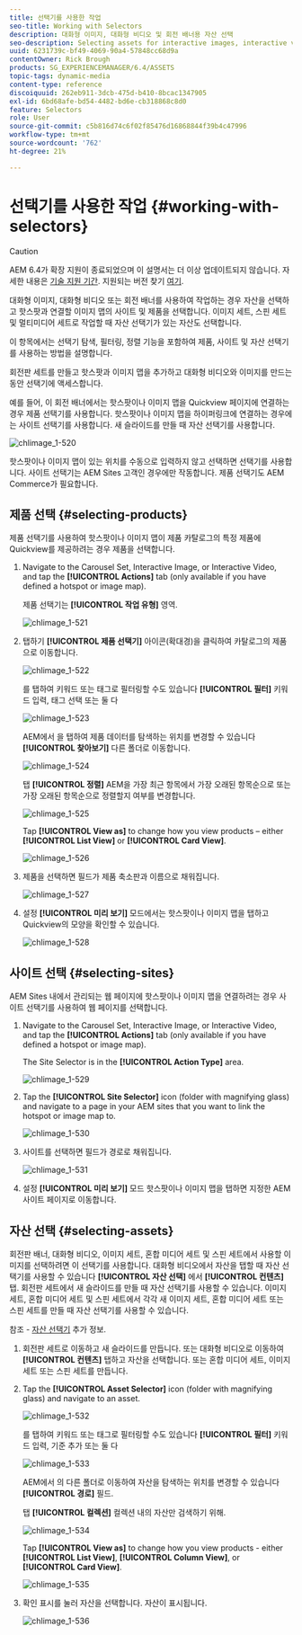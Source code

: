 ```yaml
---
title: 선택기를 사용한 작업
seo-title: Working with Selectors
description: 대화형 이미지, 대화형 비디오 및 회전 배너용 자산 선택
seo-description: Selecting assets for interactive images, interactive video, and carousel banners
uuid: 6231739c-bf49-4069-90a4-57848cc68d9a
contentOwner: Rick Brough
products: SG_EXPERIENCEMANAGER/6.4/ASSETS
topic-tags: dynamic-media
content-type: reference
discoiquuid: 262eb911-3dcb-475d-b410-8bcac1347905
exl-id: 6bd68afe-bd54-4482-bd6e-cb318868c8d0
feature: Selectors
role: User
source-git-commit: c5b816d74c6f02f85476d16868844f39b4c47996
workflow-type: tm+mt
source-wordcount: '762'
ht-degree: 21%

---
```


# 선택기를 사용한 작업 {#working-with-selectors}

>[!CAUTION]
>
>AEM 6.4가 확장 지원이 종료되었으며 이 설명서는 더 이상 업데이트되지 않습니다. 자세한 내용은 [기술 지원 기간](https://helpx.adobe.com/kr/support/programs/eol-matrix.html). 지원되는 버전 찾기 [여기](https://experienceleague.adobe.com/docs/).

대화형 이미지, 대화형 비디오 또는 회전 배너를 사용하여 작업하는 경우 자산을 선택하고 핫스팟과 연결할 이미지 맵의 사이트 및 제품을 선택합니다. 이미지 세트, 스핀 세트 및 멀티미디어 세트로 작업할 때 자산 선택기가 있는 자산도 선택합니다.

이 항목에서는 선택기 탐색, 필터링, 정렬 기능을 포함하여 제품, 사이트 및 자산 선택기를 사용하는 방법을 설명합니다.

회전판 세트를 만들고 핫스팟과 이미지 맵을 추가하고 대화형 비디오와 이미지를 만드는 동안 선택기에 액세스합니다.

예를 들어, 이 회전 배너에서는 핫스팟이나 이미지 맵을 Quickview 페이지에 연결하는 경우 제품 선택기를 사용합니다. 핫스팟이나 이미지 맵을 하이퍼링크에 연결하는 경우에는 사이트 선택기를 사용합니다. 새 슬라이드를 만들 때 자산 선택기를 사용합니다.

![chlimage_1-520](assets/chlimage_1-520.png)

핫스팟이나 이미지 맵이 있는 위치를 수동으로 입력하지 않고 선택하면 선택기를 사용합니다. 사이트 선택기는 AEM Sites 고객인 경우에만 작동합니다. 제품 선택기도 AEM Commerce가 필요합니다.

## 제품 선택 {#selecting-products}

제품 선택기를 사용하여 핫스팟이나 이미지 맵이 제품 카탈로그의 특정 제품에 Quickview를 제공하려는 경우 제품을 선택합니다.

1. Navigate to the Carousel Set, Interactive Image, or Interactive Video, and tap the **[!UICONTROL Actions]** tab (only available if you have defined a hotspot or image map).

   제품 선택기는 **[!UICONTROL 작업 유형]** 영역.

   ![chlimage_1-521](assets/chlimage_1-521.png)

1. 탭하기 **[!UICONTROL 제품 선택기]** 아이콘(확대경)을 클릭하여 카탈로그의 제품으로 이동합니다.

   ![chlimage_1-522](assets/chlimage_1-522.png)

   를 탭하여 키워드 또는 태그로 필터링할 수도 있습니다 **[!UICONTROL 필터]** 키워드 입력, 태그 선택 또는 둘 다

   ![chlimage_1-523](assets/chlimage_1-523.png)

   AEM에서 을 탭하여 제품 데이터를 탐색하는 위치를 변경할 수 있습니다 **[!UICONTROL 찾아보기]** 다른 폴더로 이동합니다.

   ![chlimage_1-524](assets/chlimage_1-524.png)

   탭 **[!UICONTROL 정렬]** AEM을 가장 최근 항목에서 가장 오래된 항목순으로 또는 가장 오래된 항목순으로 정렬할지 여부를 변경합니다.

   ![chlimage_1-525](assets/chlimage_1-525.png)

   Tap **[!UICONTROL View as]** to change how you view products – either **[!UICONTROL List View]** or **[!UICONTROL Card View]**.

   ![chlimage_1-526](assets/chlimage_1-526.png)

1. 제품을 선택하면 필드가 제품 축소판과 이름으로 채워집니다.

   ![chlimage_1-527](assets/chlimage_1-527.png)

1. 설정 **[!UICONTROL 미리 보기]** 모드에서는 핫스팟이나 이미지 맵을 탭하고 Quickview의 모양을 확인할 수 있습니다.

   ![chlimage_1-528](assets/chlimage_1-528.png)

## 사이트 선택 {#selecting-sites}

AEM Sites 내에서 관리되는 웹 페이지에 핫스팟이나 이미지 맵을 연결하려는 경우 사이트 선택기를 사용하여 웹 페이지를 선택합니다.

1. Navigate to the Carousel Set, Interactive Image, or Interactive Video, and tap the **[!UICONTROL Actions]** tab (only available if you have defined a hotspot or image map).

   The Site Selector is in the **[!UICONTROL Action Type]** area.

   ![chlimage_1-529](assets/chlimage_1-529.png)

1. Tap the **[!UICONTROL Site Selector]** icon (folder with magnifying glass) and navigate to a page in your AEM sites that you want to link the hotspot or image map to.

   ![chlimage_1-530](assets/chlimage_1-530.png)

1. 사이트를 선택하면 필드가 경로로 채워집니다.

   ![chlimage_1-531](assets/chlimage_1-531.png)

1. 설정 **[!UICONTROL 미리 보기]** 모드 핫스팟이나 이미지 맵을 탭하면 지정한 AEM 사이트 페이지로 이동합니다.

## 자산 선택 {#selecting-assets}

회전판 배너, 대화형 비디오, 이미지 세트, 혼합 미디어 세트 및 스핀 세트에서 사용할 이미지를 선택하려면 이 선택기를 사용합니다. 대화형 비디오에서 자산을 탭할 때 자산 선택기를 사용할 수 있습니다 **[!UICONTROL 자산 선택]** 에서 **[!UICONTROL 컨텐츠]** 탭. 회전판 세트에서 새 슬라이드를 만들 때 자산 선택기를 사용할 수 있습니다. 이미지 세트, 혼합 미디어 세트 및 스핀 세트에서 각각 새 이미지 세트, 혼합 미디어 세트 또는 스핀 세트를 만들 때 자산 선택기를 사용할 수 있습니다.

참조 - [자산 선택기](asset-selector.md) 추가 정보.

1. 회전판 세트로 이동하고 새 슬라이드를 만듭니다. 또는 대화형 비디오로 이동하여 **[!UICONTROL 컨텐츠]** 탭하고 자산을 선택합니다. 또는 혼합 미디어 세트, 이미지 세트 또는 스핀 세트를 만듭니다.
1. Tap the **[!UICONTROL Asset Selector]** icon (folder with magnifying glass) and navigate to an asset.

   ![chlimage_1-532](assets/chlimage_1-532.png)

   를 탭하여 키워드 또는 태그로 필터링할 수도 있습니다 **[!UICONTROL 필터]** 키워드 입력, 기준 추가 또는 둘 다

   ![chlimage_1-533](assets/chlimage_1-533.png)

   AEM에서 의 다른 폴더로 이동하여 자산을 탐색하는 위치를 변경할 수 있습니다 **[!UICONTROL 경로]** 필드.

   탭 **[!UICONTROL 컬렉션]** 컬렉션 내의 자산만 검색하기 위해.

   ![chlimage_1-534](assets/chlimage_1-534.png)

   Tap **[!UICONTROL View as]** to change how you view products - either **[!UICONTROL List View]**, **[!UICONTROL Column View]**, or **[!UICONTROL Card View]**.

   ![chlimage_1-535](assets/chlimage_1-535.png)

1. 확인 표시를 눌러 자산을 선택합니다. 자산이 표시됩니다.

   ![chlimage_1-536](assets/chlimage_1-536.png)
